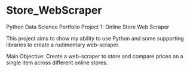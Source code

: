 # Store_WebScraper
 Python Data Science Portfolio Project 1: Online Store Web Scraper

This project aims to show my ability to use Python and some supporting libraries to 
create a rudimentary web-scraper.

Main Objective: Create a web-scraper to store and compare prices on a single item
                across different online stores.
